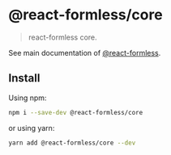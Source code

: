 # @react-formless/core

> react-formless core.

See main documentation of [@react-formless](https://github.com/gmoskal/react-formless).

## Install

Using npm:

```sh
npm i --save-dev @react-formless/core
```

or using yarn:

```sh
yarn add @react-formless/core --dev
```

